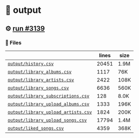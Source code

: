 # 📝  output 

## ⚙️ [run #3139](https://github.com/jwenerd/ytm-dl/actions/runs/12616243409)

### 📁 Files

|                                                                         |lines|size|
|-------------------------------------------------------------------------|-----|----|
|[`output/history.csv` ](output/history.csv)                              |20451|1.9M|
|[`output/library_albums.csv` ](output/library_albums.csv)                |1117 |76K |
|[`output/library_artists.csv` ](output/library_artists.csv)              |2422 |108K|
|[`output/library_songs.csv` ](output/library_songs.csv)                  |6636 |560K|
|[`output/library_subscriptions.csv` ](output/library_subscriptions.csv)  |128  |8.0K|
|[`output/library_upload_albums.csv` ](output/library_upload_albums.csv)  |1333 |196K|
|[`output/library_upload_artists.csv` ](output/library_upload_artists.csv)|1824 |200K|
|[`output/library_upload_songs.csv` ](output/library_upload_songs.csv)    |17794|1.4M|
|[`output/liked_songs.csv` ](output/liked_songs.csv)                      |4359 |368K|